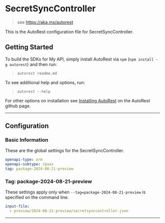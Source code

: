 # SecretSyncController

> see https://aka.ms/autorest

This is the AutoRest configuration file for SecretSyncController.

## Getting Started

To build the SDKs for My API, simply install AutoRest via `npm` (`npm install -g autorest`) and then run:

> `autorest readme.md`

To see additional help and options, run:

> `autorest --help`

For other options on installation see [Installing AutoRest](https://aka.ms/autorest/install) on the AutoRest github page.

---

## Configuration

### Basic Information

These are the global settings for the SecretSyncController.

```yaml
openapi-type: arm
openapi-subtype: rpaas
tag: package-2024-08-21-preview
```

### Tag: package-2024-08-21-preview

These settings apply only when `--tag=package-2024-08-21-preview` is specified on the command line.

```yaml $(tag) == 'package-2024-08-21-preview'
input-file:
  - preview/2024-08-21-preview/secretsynccontroller.json
```

---
